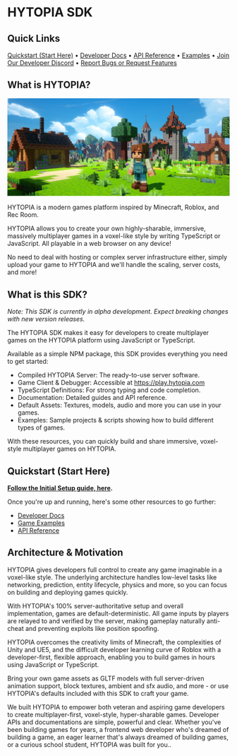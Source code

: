 # HYTOPIA SDK

## Quick Links
[Quickstart (Start Here)](#quickstart-start-here) • [Developer Docs](https://dev.hytopia.com/) • [API Reference](./docs/server.md) • [Examples](./examples) • [Join Our Developer Discord](https://discord.gg/hytopia-developers) • [Report Bugs or Request Features](https://github.com/hytopiagg/sdk/issues)

## What is HYTOPIA?

![HYTOPIA Banner](./readme/assets/banner-2.jpeg)

HYTOPIA is a modern games platform inspired by Minecraft, Roblox, and Rec Room.

HYTOPIA allows you to create your own highly-sharable, immersive, massively multiplayer games in a voxel-like style by writing TypeScript or JavaScript. All playable in a web browser on any device!

No need to deal with hosting or complex server infrastructure either, simply upload your game to HYTOPIA and we'll handle the scaling, server costs, and more!

## What is this SDK?

*Note: This SDK is currently in alpha development. Expect breaking changes with new version releases.*

The HYTOPIA SDK makes it easy for developers to create multiplayer games on the HYTOPIA platform using JavaScript or TypeScript. 

Available as a simple NPM package, this SDK provides everything you need to get started:

- Compiled HYTOPIA Server: The ready-to-use server software.
- Game Client & Debugger: Accessible at https://play.hytopia.com
- TypeScript Definitions: For strong typing and code completion.
- Documentation: Detailed guides and API reference.
- Default Assets: Textures, models, audio and more you can use in your games.
- Examples: Sample projects & scripts showing how to build different types of games.

With these resources, you can quickly build and share immersive, voxel-style multiplayer games on HYTOPIA.

## Quickstart (Start Here)

**[Follow the Initial Setup guide, here](https://dev.hytopia.com/getting-started/initial-setup).**

Once you're up and running, here's some other resources to go further:
- [Developer Docs](https://dev.hytopia.com/)
- [Game Examples](./examples)
- [API Reference](./docs/server.md)

## Architecture & Motivation

HYTOPIA gives developers full control to create any game imaginable in a voxel-like style. The underlying architecture handles low-level tasks like networking, prediction, entity lifecycle, physics and more, so you can focus on building and deploying games quickly.

With HYTOPIA's 100% server-authoritative setup and overall implementation, games are default-deterministic. All game inputs by players are relayed to and verified by the server, making gameplay naturally anti-cheat and preventing exploits like position spoofing.

HYTOPIA overcomes the creativity limits of Minecraft, the complexities of Unity and UE5, and the difficult developer learning curve of Roblox with a developer-first, flexible approach, enabling you to build games in hours using JavaScript or TypeScript.

Bring your own game assets as GLTF models with full server-driven animation support, block textures, ambient and sfx audio, and more - or use HYTOPIA's defaults included with this SDK to craft your game.

We built HYTOPIA to empower both veteran and aspiring game developers to create multiplayer-first, voxel-style, hyper-sharable games. Developer APIs and documentations are simple, powerful and clear. Whether you've been building games for years, a frontend web developer who's dreamed of building a game, an eager learner that's always dreamed of building games, or a curious school student, HYTOPIA was built for you..